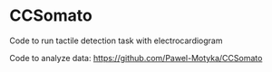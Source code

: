 # CCSomato
Code to run tactile detection task with electrocardiogram

Code to analyze data: https://github.com/Pawel-Motyka/CCSomato
